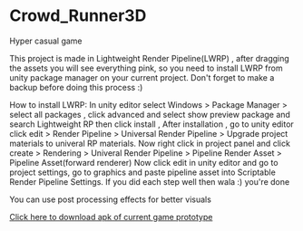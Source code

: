 # Crowd_Runner3D
Hyper casual game

This project is made in Lightweight Render Pipeline(LWRP) , after dragging the assets you will see everything pink, so you need to install LWRP from unity package manager on your current project. Don't forget to make a backup before doing this process :)



How to install LWRP:
In unity editor select Windows > Package Manager > select all packages , click advanced and select show preview package and search Lightweight RP then click install , After installation , go to unity editor click edit > Render Pipeline > Universal Render Pipeline > Upgrade project materials to univeral RP materials.
Now right click in project panel and click create > Rendering > Univeral Render Pipeline > Pipeline Render Asset > Pipeline Asset(forward renderer)
Now click edit in unity editor and go to project settings, go to graphics and paste pipeline asset into Scriptable Render Pipeline Settings. If you did each step well then wala :) you're done

You can use post processing effects for better visuals 

[Click here to download apk of current game prototype](https://drive.google.com/file/d/1swTuI8Nu9qXTlpDfNuTl586m7uck5xf0/view?usp=sharing)
